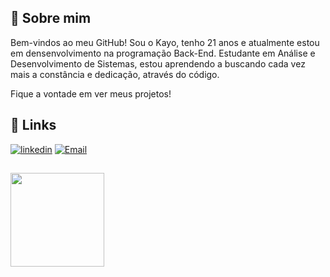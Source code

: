 ## 🚀 Sobre mim
Bem-vindos ao meu GitHub! Sou o Kayo, tenho 21 anos e atualmente estou em densenvolvimento na programação Back-End. Estudante em Análise e Desenvolvimento de Sistemas, estou aprendendo a buscando cada vez mais a constância e dedicação, através do código.

Fique a vontade em ver meus projetos!



## 🔗 Links

[![linkedin](https://img.shields.io/badge/linkedin-0A66C2?style=for-the-badge&logo=linkedin&logoColor=white)](https://www.linkedin.com/in/kayo-vinicius-85467522b/)
[![Email](https://img.shields.io/static/v1?message=Gmail&logo=gmail&label=&color=D14836&logoColor=white&labelColor=&style=for-the-badge)](mailto:kayo.vinicius034@gmail.com)

##

<img align="300px" height="150" src="https://ardas-it.com/uploads/images/blogs/giph.gif"  />

###
